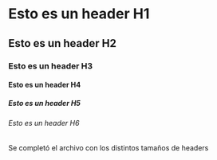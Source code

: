 # Esto es un header H1
## Esto es un header H2
### Esto es un header H3
#### Esto es un header H4
##### Esto es un header H5
###### Esto es un header H6
Se completó el archivo con los distintos tamaños de headers
